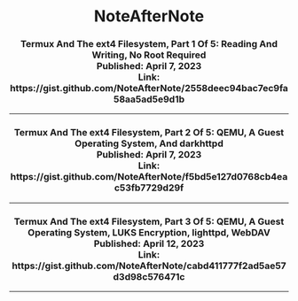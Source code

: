 <h1 align="center">NoteAfterNote</h1>


<h3 align="center">Termux And The ext4 Filesystem, Part 1 Of 5: Reading And Writing, No Root Required<br>
Published: April 7, 2023<br>
Link: https://gist.github.com/NoteAfterNote/2558deec94bac7ec9fa58aa5ad5e9d1b
</h3>


---

<h3 align="center">Termux And The ext4 Filesystem, Part 2 Of 5: QEMU, A Guest Operating System, And darkhttpd<br>Published: April 7, 2023<br>Link: https://gist.github.com/NoteAfterNote/f5bd5e127d0768cb4eac53fb7729d29f</h3>


---

<h3 align="center">Termux And The ext4 Filesystem, Part 3 Of 5: QEMU, A Guest Operating System, LUKS Encryption, lighttpd, WebDAV<br>Published: April 12, 2023<br>Link: https://gist.github.com/NoteAfterNote/cabd411777f2ad5ae57d3d98c576471c</h3>


---
